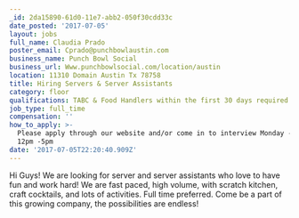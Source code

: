 ```yaml
---
_id: 2da15890-61d0-11e7-abb2-050f30cdd33c
date_posted: '2017-07-05'
layout: jobs
full_name: Claudia Prado
poster_email: Cprado@punchbowlaustin.com
business_name: Punch Bowl Social
business_url: Www.punchbowlsocial.com/location/austin
location: 11310 Domain Austin Tx 78758
title: Hiring Servers & Server Assistants
category: floor
qualifications: TABC & Food Handlers within the first 30 days required!
job_type: full_time
compensation: ''
how_to_apply: >-
  Please apply through our website and/or come in to interview Monday - Friday
  12pm -5pm
date: '2017-07-05T22:20:40.909Z'
---
```

Hi Guys! We are looking for server and server assistants who love to have fun and work hard! We are fast paced, high volume, with scratch kitchen, craft cocktails, and  lots of activities. Full time preferred. Come be a part of this growing company, the possibilities are endless!
